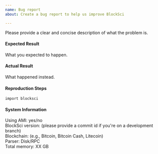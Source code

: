 ```yaml
---
name: Bug report
about: Create a bug report to help us improve BlockSci

---
```


Please provide a clear and concise description of what the problem is.

#### Expected Result

What you expected to happen.

#### Actual Result

What happened instead.

#### Reproduction Steps

```
import blocksci
```

#### System Information

Using AMI: yes/no  
BlockSci version: (please provide a commit id if you're on a development branch)  
Blockchain: (e.g., Bitcoin, Bitcoin Cash, Litecoin)  
Parser: Disk/RPC  
Total memory: XX GB  

